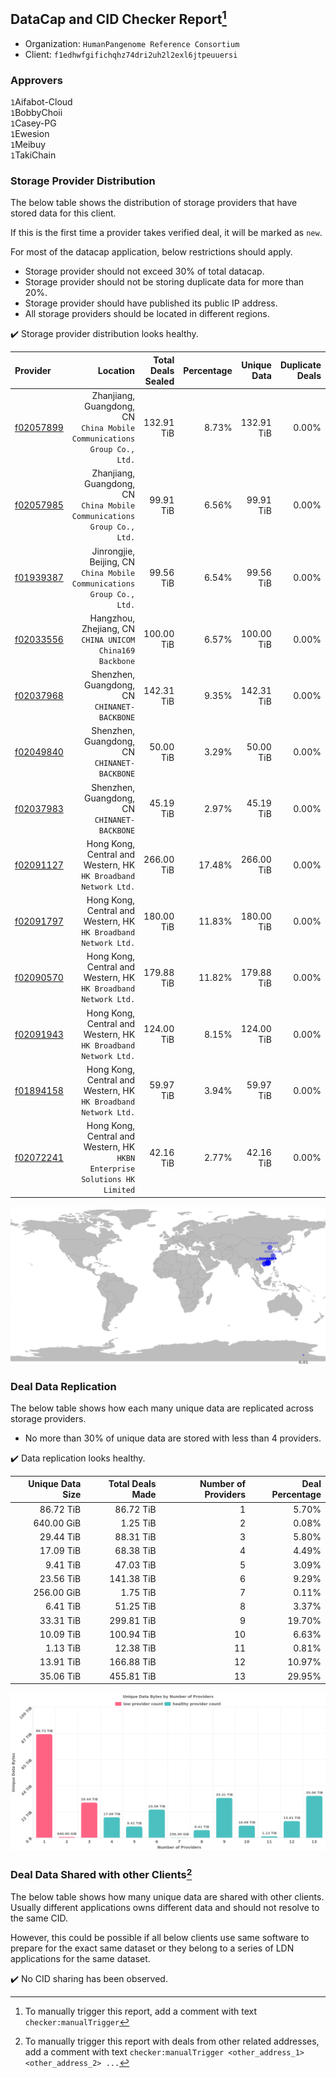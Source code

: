 ## DataCap and CID Checker Report[^1]
 - Organization: `HumanPangenome Reference Consortium`
 - Client: `f1edhwfgifichqhz74dri2uh2l2exl6jtpeuuersi`
### Approvers
`1`Aifabot-Cloud<br/>`1`BobbyChoii<br/>`1`Casey-PG<br/>`1`Ewesion<br/>`1`Meibuy<br/>`1`TakiChain

### Storage Provider Distribution
The below table shows the distribution of storage providers that have stored data for this client.

If this is the first time a provider takes verified deal, it will be marked as `new`.

For most of the datacap application, below restrictions should apply.
 - Storage provider should not exceed 30% of total datacap.
 - Storage provider should not be storing duplicate data for more than 20%.
 - Storage provider should have published its public IP address.
 - All storage providers should be located in different regions.

✔️ Storage provider distribution looks healthy.

| Provider                                              |                                                                      Location | Total Deals Sealed | Percentage | Unique Data | Duplicate Deals |
| :---------------------------------------------------- | ----------------------------------------------------------------------------: | -----------------: | ---------: | ----------: | --------------: |
| [f02057899](https://filfox.info/en/address/f02057899) |    Zhanjiang, Guangdong, CN<br/>`China Mobile Communications Group Co., Ltd.` |         132.91 TiB |      8.73% |  132.91 TiB |           0.00% |
| [f02057985](https://filfox.info/en/address/f02057985) |    Zhanjiang, Guangdong, CN<br/>`China Mobile Communications Group Co., Ltd.` |          99.91 TiB |      6.56% |   99.91 TiB |           0.00% |
| [f01939387](https://filfox.info/en/address/f01939387) |     Jinrongjie, Beijing, CN<br/>`China Mobile Communications Group Co., Ltd.` |          99.56 TiB |      6.54% |   99.56 TiB |           0.00% |
| [f02033556](https://filfox.info/en/address/f02033556) |                   Hangzhou, Zhejiang, CN<br/>`CHINA UNICOM China169 Backbone` |         100.00 TiB |      6.57% |  100.00 TiB |           0.00% |
| [f02037968](https://filfox.info/en/address/f02037968) |                               Shenzhen, Guangdong, CN<br/>`CHINANET-BACKBONE` |         142.31 TiB |      9.35% |  142.31 TiB |           0.00% |
| [f02049840](https://filfox.info/en/address/f02049840) |                               Shenzhen, Guangdong, CN<br/>`CHINANET-BACKBONE` |          50.00 TiB |      3.29% |   50.00 TiB |           0.00% |
| [f02037983](https://filfox.info/en/address/f02037983) |                               Shenzhen, Guangdong, CN<br/>`CHINANET-BACKBONE` |          45.19 TiB |      2.97% |   45.19 TiB |           0.00% |
| [f02091127](https://filfox.info/en/address/f02091127) |            Hong Kong, Central and Western, HK<br/>`HK Broadband Network Ltd.` |         266.00 TiB |     17.48% |  266.00 TiB |           0.00% |
| [f02091797](https://filfox.info/en/address/f02091797) |            Hong Kong, Central and Western, HK<br/>`HK Broadband Network Ltd.` |         180.00 TiB |     11.83% |  180.00 TiB |           0.00% |
| [f02090570](https://filfox.info/en/address/f02090570) |            Hong Kong, Central and Western, HK<br/>`HK Broadband Network Ltd.` |         179.88 TiB |     11.82% |  179.88 TiB |           0.00% |
| [f02091943](https://filfox.info/en/address/f02091943) |            Hong Kong, Central and Western, HK<br/>`HK Broadband Network Ltd.` |         124.00 TiB |      8.15% |  124.00 TiB |           0.00% |
| [f01894158](https://filfox.info/en/address/f01894158) |            Hong Kong, Central and Western, HK<br/>`HK Broadband Network Ltd.` |          59.97 TiB |      3.94% |   59.97 TiB |           0.00% |
| [f02072241](https://filfox.info/en/address/f02072241) | Hong Kong, Central and Western, HK<br/>`HKBN Enterprise Solutions HK Limited` |          42.16 TiB |      2.77% |   42.16 TiB |           0.00% |

<img src="https://raw.githubusercontent.com/data-preservation-programs/filplus-checker-assets/main/filecoin-project/filecoin-plus-large-datasets/issues/1618/1681182325915.png"/>

### Deal Data Replication
The below table shows how each many unique data are replicated across storage providers.

- No more than 30% of unique data are stored with less than 4 providers.

✔️ Data replication looks healthy.

| Unique Data Size | Total Deals Made | Number of Providers | Deal Percentage |
| ---------------: | ---------------: | ------------------: | --------------: |
|        86.72 TiB |        86.72 TiB |                   1 |           5.70% |
|       640.00 GiB |         1.25 TiB |                   2 |           0.08% |
|        29.44 TiB |        88.31 TiB |                   3 |           5.80% |
|        17.09 TiB |        68.38 TiB |                   4 |           4.49% |
|         9.41 TiB |        47.03 TiB |                   5 |           3.09% |
|        23.56 TiB |       141.38 TiB |                   6 |           9.29% |
|       256.00 GiB |         1.75 TiB |                   7 |           0.11% |
|         6.41 TiB |        51.25 TiB |                   8 |           3.37% |
|        33.31 TiB |       299.81 TiB |                   9 |          19.70% |
|        10.09 TiB |       100.94 TiB |                  10 |           6.63% |
|         1.13 TiB |        12.38 TiB |                  11 |           0.81% |
|        13.91 TiB |       166.88 TiB |                  12 |          10.97% |
|        35.06 TiB |       455.81 TiB |                  13 |          29.95% |

<img src="https://raw.githubusercontent.com/data-preservation-programs/filplus-checker-assets/main/filecoin-project/filecoin-plus-large-datasets/issues/1618/1681182326611.png"/>

### Deal Data Shared with other Clients[^3]
The below table shows how many unique data are shared with other clients.
Usually different applications owns different data and should not resolve to the same CID.

However, this could be possible if all below clients use same software to prepare for the exact same dataset or they belong to a series of LDN applications for the same dataset.

✔️ No CID sharing has been observed.

[^1]: To manually trigger this report, add a comment with text `checker:manualTrigger`

[^2]: Deals from those addresses are combined into this report as they are specified with `checker:manualTrigger`

[^3]: To manually trigger this report with deals from other related addresses, add a comment with text `checker:manualTrigger <other_address_1> <other_address_2> ...`
